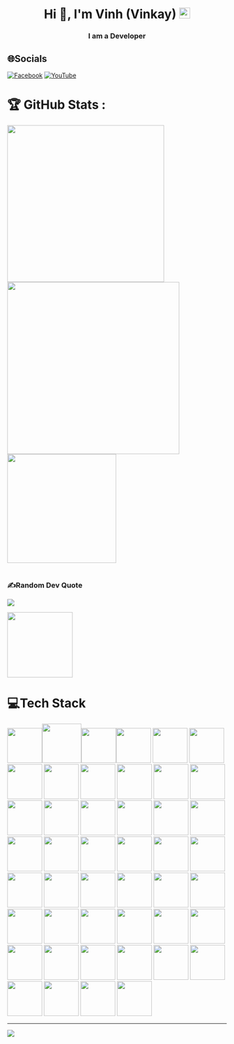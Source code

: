 <h1 align="center">Hi 👋, I'm Vinh (Vinkay) <img src="https://raw.githubusercontent.com/vinkay215/vinkay215/refs/heads/main/img/verified.gif" alt="gif icon" width="25" height="25"/></h1>
<h3 align="center">I am a Developer</h3>  


<!--
**vinkay215/vinkay215** is a ✨ _special_ ✨ repository because its `README.md` (this file) appears on your GitHub profile.

Here are some ideas to get you started:

- 🔭 I’m currently working on ...
- 🌱 I’m currently learning ...
- 👯 I’m looking to collaborate on ...
- 🤔 I’m looking for help with ...
- 💬 Ask me about ...
- 📫 How to reach me: ...
- 😄 Pronouns: ...
- ⚡ Fun fact: ...
-->

## 🌐Socials
[![Facebook](https://img.shields.io/badge/Facebook-%231877F2.svg?logo=Facebook&logoColor=white)](https://facebook.com/Producer.Wzink) [![YouTube](https://img.shields.io/badge/YouTube-%23FF0000.svg?logo=YouTube&logoColor=white)](https://youtube.com/c/VinhNguyenOfficial512) 

# 🏆 GitHub Stats :
<img src="https://github-readme-stats.vercel.app/api?username=vinkay215&theme=radical&hide_border=false&include_all_commits=false&count_private=false" width="360"/> <img src="https://github-readme-streak-stats.herokuapp.com/?user=vinkay215&theme=radical&hide_border=false" width="395" />  
<img src="https://github-readme-stats.vercel.app/api/top-langs/?username=vinkay215&theme=radical&hide_border=false&include_all_commits=false&count_private=false&layout=compact" width="250" />  
<br/>



### ✍️Random Dev Quote
![](https://quotes-github-readme.vercel.app/api?type=horizontal&theme=radical)

   
<a href="https://nguyenquocvinh.glitch.me/Donate"><img src="https://github.com/vinkay215/vinkay215/blob/main/img/Donate.png" width="150" /></a>

# 💻Tech Stack  
<img src="https://img.shields.io/badge/html5-%23E34F26.svg?style=for-the-badge&logo=html5&logoColor=white" width="80" /><img src="https://img.shields.io/badge/javascript-%23323330.svg?style=for-the-badge&logo=javascript&logoColor=%23F7DF1E" width="90" /><img src="https://img.shields.io/badge/php-%23777BB4.svg?style=for-the-badge&logo=php&logoColor=white" width="80" /><img src="https://img.shields.io/badge/python-3670A0?style=for-the-badge&logo=python&logoColor=ffdd54" width="80" />
<img src="https://img.shields.io/badge/java-%23ED8B00.svg?style=for-the-badge&logo=java&logoColor=white" width="80" />
<img src="https://img.shields.io/badge/css3-%231572B6.svg?style=for-the-badge&logo=css3&logoColor=white" width="80" />
<img src="https://img.shields.io/badge/c++-%2300599C.svg?style=for-the-badge&logo=c%2B%2B&logoColor=white" width="80" />
<img src="https://img.shields.io/badge/c-%2300599C.svg?style=for-the-badge&logo=c&logoColor=white" width="80" />
<img src="https://img.shields.io/badge/c%23-%23239120.svg?style=for-the-badge&logo=c-sharp&logoColor=white" width="80" />
<img src="https://img.shields.io/badge/azure-%230072C6.svg?style=for-the-badge&logo=azure-devops&logoColor=white" width="80" />
<img src="https://img.shields.io/badge/Google%20Cloud-%234285F4.svg?style=for-the-badge&logo=google-cloud&logoColor=white" width="80" />
<img src="https://img.shields.io/badge/glitch-%233333FF.svg?style=for-the-badge&logo=glitch&logoColor=white" width="80" />
<img src="https://img.shields.io/badge/heroku-%23430098.svg?style=for-the-badge&logo=heroku&logoColor=white" width="80" />
<img src="https://img.shields.io/badge/SCALEWAY-%234f0599.svg?style=for-the-badge&logo=scaleway&logoColor=white" width="80" />
<img src="https://img.shields.io/badge/Openstack-%23f01742.svg?style=for-the-badge&logo=openstack&logoColor=white" width="80" />
<img src="https://img.shields.io/badge/datadog-%23632CA6.svg?style=for-the-badge&logo=datadog&logoColor=white" width="80" />
<img src="https://img.shields.io/badge/.NET-5C2D91?style=for-the-badge&logo=.net&logoColor=white" width="80" />
<img src="https://img.shields.io/badge/-ApolloGraphQL-311C87?style=for-the-badge&logo=apollo-graphql" width="80" />
<img src="https://img.shields.io/badge/React_Router-CA4245?style=for-the-badge&logo=react-router&logoColor=white" width="80" />
<img src="https://img.shields.io/badge/-TypeGraphQL-%23C04392?style=for-the-badge" width="80" />
<img src="https://img.shields.io/badge/Thymeleaf-%23005C0F.svg?style=for-the-badge&logo=Thymeleaf&logoColor=white" width="80" />
<img src="https://img.shields.io/badge/threejs-black?style=for-the-badge&logo=three.js&logoColor=white" width="80" />
<img src="https://img.shields.io/badge/Socket.io-black?style=for-the-badge&logo=socket.io&badgeColor=010101" width="80" />
<img src="https://img.shields.io/badge/MongoDB-%234ea94b.svg?style=for-the-badge&logo=mongodb&logoColor=white" width="80" />
<img src="https://img.shields.io/badge/mysql-%2300f.svg?style=for-the-badge&logo=mysql&logoColor=white" width="80" />
<img src="https://img.shields.io/badge/sqlite-%2307405e.svg?style=for-the-badge&logo=sqlite&logoColor=white" width="80" />
<img src="https://img.shields.io/badge/Realm-39477F?style=for-the-badge&logo=realm&logoColor=white" width="80" />
<img src="https://img.shields.io/badge/Microsoft%20SQL%20Sever-CC2927?style=for-the-badge&logo=microsoft%20sql%20server&logoColor=white" width="80" />
<img src="https://img.shields.io/badge/Adobe%20After%20Effects-9999FF.svg?style=for-the-badge&logo=Adobe%20After%20Effects&logoColor=white" width="80" />
<img src="https://img.shields.io/badge/Adobe%20Dreamweaver-FF61F6.svg?style=for-the-badge&logo=Adobe%20Dreamweaver&logoColor=white" width="80" />
<img src="https://img.shields.io/badge/adobeillustrator-%23FF9A00.svg?style=for-the-badge&logo=adobeillustrator&logoColor=white" width="80" />
<img src="https://img.shields.io/badge/Adobe%20Premiere%20Pro-9999FF.svg?style=for-the-badge&logo=Adobe%20Premiere%20Pro&logoColor=white" width="80" />
<img src="https://img.shields.io/badge/adobephotoshop-%2331A8FF.svg?style=for-the-badge&logo=adobephotoshop&logoColor=white" width="80" />
<img src="https://img.shields.io/badge/Adobe%20Audition-9999FF.svg?style=for-the-badge&logo=Adobe%20Audition&logoColor=white" width="80" />
<img src="https://img.shields.io/badge/Adobe%20XD-470137?style=for-the-badge&logo=Adobe%20XD&logoColor=#FF61F6" width="80" />
<img src="https://img.shields.io/badge/Aseprite-FFFFFF?style=for-the-badge&logo=Aseprite&logoColor=#7D929E" width="80" />
<img src="https://img.shields.io/badge/Adobe%20InDesign-49021F?style=for-the-badge&logo=adobeindesign&logoColor=white" width="80" />
<img src="https://img.shields.io/badge/Dribbble-EA4C89?style=for-the-badge&logo=dribbble&logoColor=white" width="80" />
<img src="https://img.shields.io/badge/figma-%23F24E1E.svg?style=for-the-badge&logo=figma&logoColor=white" width="80" />
<img src="https://img.shields.io/badge/numpy-%23013243.svg?style=for-the-badge&logo=numpy&logoColor=white" width="80" />
<img src="https://img.shields.io/badge/pandas-%23150458.svg?style=for-the-badge&logo=pandas&logoColor=white" width="80" />
<img src="https://img.shields.io/badge/Plotly-%233F4F75.svg?style=for-the-badge&logo=plotly&logoColor=white" width="80" />
<img src="https://img.shields.io/badge/scikit--learn-%23F7931E.svg?style=for-the-badge&logo=scikit-learn&logoColor=white" width="80" />
<img src="https://img.shields.io/badge/TensorFlow-%23FF6F00.svg?style=for-the-badge&logo=TensorFlow&logoColor=white" width="80" />
<img src="https://img.shields.io/badge/CMake-%23008FBA.svg?style=for-the-badge&logo=cmake&logoColor=white" width="80" />
<img src="https://img.shields.io/badge/Babel-F9DC3e?style=for-the-badge&logo=babel&logoColor=black" width="80" />

---
[![](https://visitcount.itsvg.in/api?id=vinkay215&icon=2&color=0)](https://visitcount.itsvg.in)

